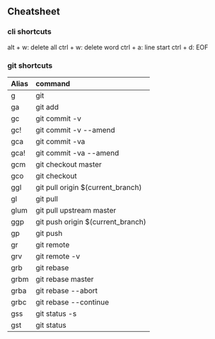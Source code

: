 ## Cheatsheet

### cli shortcuts

alt + w: delete all
ctrl + w: delete word
ctrl + a: line start
ctrl + d: EOF

### git shortcuts

| Alias | command |
|:---- |:--------------------------------|
| g    | git |
| ga   | git add |
| gc   | git commit -v |
| gc!  | git commit -v --amend |
| gca  | git commit -va |
| gca! | git commit -va --amend |
| gcm  | git checkout master |
| gco  | git checkout |
| ggl  | git pull origin $(current_branch) |
| gl   | git pull |
| glum | git pull upstream master |
| ggp  | git push origin $(current_branch) |
| gp   | git push |
| gr   | git remote |
| grv  | git remote -v |
| grb  | git rebase |
| grbm | git rebase master |
| grba | git rebase --abort |
| grbc | git rebase --continue |
| gss  | git status -s |
| gst  | git status |
